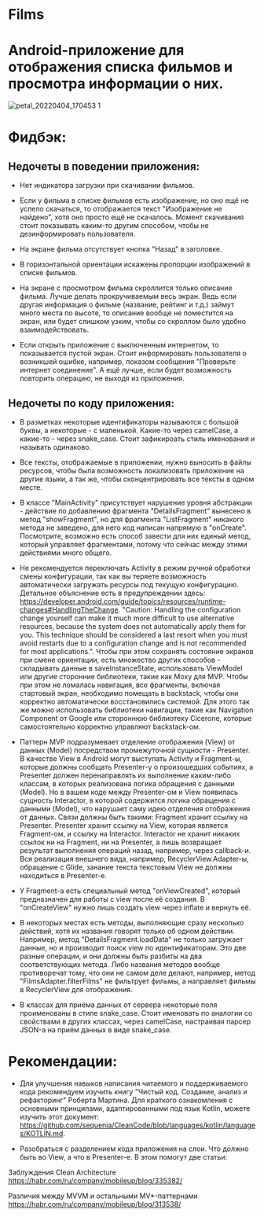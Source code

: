 # Films
# Android-приложение для отображения списка фильмов и просмотра информации о них.
![petal_20220404_170453 1](https://user-images.githubusercontent.com/90905407/161551401-39dcd8c4-22b9-4efa-84f4-b78808d0d5d1.gif)
# Фидбэк:
## Недочеты в поведении приложения:
- Нет индикатора загрузки при скачивании фильмов.

- Если у фильма в списке фильмов есть изображение, но оно ещё не успело скачаться, то отображается текст "Изображение не найдено", хотя оно просто ещё не скачалось. Момент скачивания стоит показывать каким-то другим способом, чтобы не дезинформировать пользователя.

- На экране фильма отсутствует кнопка "Назад" в заголовке.

- В горизонтальной ориентации искажены пропорции изображений в списке фильмов.

- На экране с просмотром фильма скроллится только описание фильма. Лучше делать прокручиваемым весь экран. Ведь если другая информация о фильме (название, рейтинг и т.д.) займут много места по высоте, то описание вообще не поместится на экран, или будет слишком узким, чтобы со скроллом было удобно взаимодействовать.

- Если открыть приложение с выключенным интернетом, то показывается пустой экран. Стоит информировать пользователя о возникшей ошибке, например, показом сообщения "Проверьте интернет соединение". А ещё лучше, если будет возможность повторить операцию, не выходя из приложения.

## Недочеты по коду приложения:
- В разметках некоторые идентификаторы называются с большой буквы, а некоторые - с маленькой. Какие-то через camelCase, а какие-то - через snake_case. Стоит зафикироать стиль именования и называть одинаково.

- Все тексты, отображаемые в приложении, нужно выносить в файлы ресурсов, чтобы была возможность локализовать приложение на другие языки, а так же, чтобы сконцентрировать все тексты в одном месте.

- В классе "MainActivity" присутствует нарушение уровня абстракции - действие по добавлению фрагмента "DetailsFragment" вынесено в метод "showFragment", но для фрагмента "ListFragment" никакого метода не заведено, для него код написан напрямую в "onCreate". Посмотрите, возможно есть способ завести для них единый метод, который управляет фрагментами, потому что сейчас между этими действиями много общего.

- Не рекомендуется переключать Activity в режим ручной обработки смены конфигурации, так как вы теряете возможность автоматически загружать ресурсы под текущую конфигурацию. Детальное объяснение есть в предупреждении здесь: https://developer.android.com/guide/topics/resources/runtime-changes#HandlingTheChange. "Caution: Handling the configuration change yourself can make it much more difficult to use alternative resources, because the system does not automatically apply them for you. This technique should be considered a last resort when you must avoid restarts due to a configuration change and is not recommended for most applications.". Чтобы при этом сохранять состояние экранов при смене ориентации, есть множество других способов - складывать данные в saveInstanceState, использовать ViewModel или другие сторонние библиотеки, такие как Moxy для MVP. Чтобы при этом не ломалась навигация, все фрагменты, включая стартовый экран, необходимо помещать в backstack, чтобы они корректно автоматически восстановились системой. Для этого так же можно использовать библиотеки навигации, такие как Navigation Component от Google или стороннюю библиотеку Cicerone, которые самостоятельно корректно управляют backstack-ом.



- Паттерн MVP подразумевает отделение отображения (View) от данных (Model) посредством промежуточной сущности - Presenter. В качестве View в Android могут выступать Activity и Fragment-ы, которые должны сообщать Presenter-у о произошедших событиях, а Presenter должен перенаправлять их выполнение каким-либо классам, в которых реализована логика обращения с данными (Model). Но в вашем коде между Presenter-ом и View появилась сущность Interactor, в которой содержится логика обращения с данными (Model), что нарушает саму идею отделения отображения от данных. Связи должны быть такими: Fragment хранит ссылку на Presenter. Presenter хранит ссылку на View, которая является Fragment-ом, и ссылку на Interactor. Interactor не хранит никаких ссылок ни на Fragment, ни на Presenter, а лишь возвращает результат выполнения операций назад, например, через callback-и. Вся реализация внешнего вида, например, RecyclerView.Adapter-ы, обращение с Glide, занание текста текстовым View не должны находиться в Presenter-е.



- У Fragment-а есть специальный метод "onViewCreated", который предназначен для работы с view после её создания. В "onCreateView" нужно лишь создать view через inflate и вернуть её.

- В некоторых местах есть методы, выполняющие сразу несколько действий, хотя их названия говорят только об одном действии. Например, метод "DetailsFragment.loadData" не только загружает данные, но и производит поиск view по идентификаторам. Это две разные операции, и они должны быть разбиты на два соответствующих метода. Либо названия методов вообще противоречат тому, что они не самом деле делают, например, метод "FilmsAdapter.filterFilms" не фильтрует фильмы, а направляет фильмы в RecyclerView для отображения.

- В классах для приёма данных от сервера некоторые поля проименованы в стиле snake_case. Стоит именовать по аналогии со свойствами в других классах, через camelCase, настраивая парсер JSON-а на приём данных в виде snake_case.

# Рекомендации:
- Для улучшения навыков написания читаемого и поддерживаемого кода рекомендуем изучить книгу "Чистый код. Создание, анализ и рефакторинг" Роберта Мартина. Для краткого ознакомления с основными принципами, адаптированными под язык Kotlin, можете изучить этот документ: https://github.com/sequenia/CleanCode/blob/languages/kotlin/languages/KOTLIN.md.

- Разобраться с разделением кода приложения на слои. Что должно быть во View, а что в Presenter-е. В этом помогут две статьи:

Заблуждения Clean Architecture https://habr.com/ru/company/mobileup/blog/335382/

Различия между MVVM и остальными MV*-паттернами https://habr.com/ru/company/mobileup/blog/313538/


